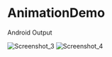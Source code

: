 # AnimationDemo

Android Output


![Screenshot_3](https://user-images.githubusercontent.com/130573309/231667602-a0c6c078-a5db-4cc3-afed-c1a1f6b469b9.png)
![Screenshot_4](https://user-images.githubusercontent.com/130573309/231667616-239b7287-b29a-4976-b06f-4712b0392c2a.png)
